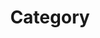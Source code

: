 ---
title: "Category"
layout: categories
permalink: /categoreis/
author_profile: true
sidebar_main: true
---